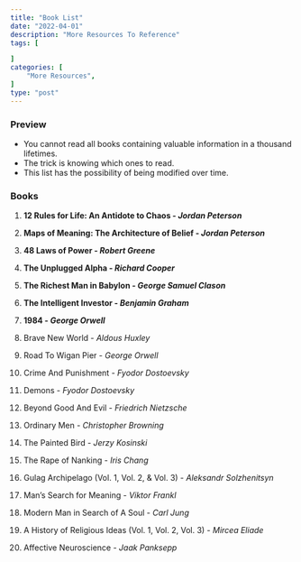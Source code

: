 ```yaml
---
title: "Book List"
date: "2022-04-01"
description: "More Resources To Reference"
tags: [

]
categories: [
    "More Resources",
]
type: "post"
---
```


### Preview

- You cannot read all books containing valuable information in a thousand lifetimes. 
- The trick is knowing which ones to read.
- This list has the possibility of being modified over time.

### Books

1. **12 Rules for Life: An Antidote to Chaos - *Jordan Peterson***

2. **Maps of Meaning: The Architecture of Belief - *Jordan Peterson***

3. **48 Laws of Power - *Robert Greene***

4. **The Unplugged Alpha - *Richard Cooper***

5. **The Richest Man in Babylon - *George Samuel Clason***

6. **The Intelligent Investor - *Benjamin Graham***

7. **1984 - *George Orwell***

8. Brave New World - *Aldous Huxley*

9. Road To Wigan Pier - *George Orwell*

10. Crime And Punishment - *Fyodor Dostoevsky*

11. Demons - *Fyodor Dostoevsky*

12. Beyond Good And Evil - *Friedrich Nietzsche*

13. Ordinary Men - *Christopher Browning*

14. The Painted Bird - *Jerzy Kosinski*

15. The Rape of Nanking - *Iris Chang*

16. Gulag Archipelago (Vol. 1, Vol. 2, & Vol. 3) - *Aleksandr Solzhenitsyn*

17. Man’s Search for Meaning - *Viktor Frankl*

18. Modern Man in Search of A Soul - *Carl Jung*

19. A History of Religious Ideas (Vol. 1, Vol. 2, Vol. 3) - *Mircea Eliade*

20. Affective Neuroscience - *Jaak Panksepp*
